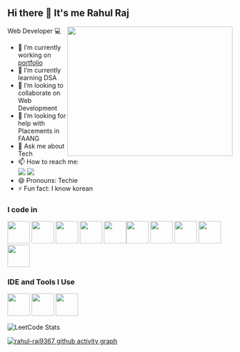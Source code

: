 ## Hi there 👋 It's me Rahul Raj

Web Developer 💻 
<img align="right" width="370" height="290" src="https://i.pinimg.com/originals/47/f0/34/47f0342cec72b800463bf003eac1257e.gif">
- 🔭 I’m currently working on [portfolio](https://rahul-raj9367.github.io/portfolio/)
- 🌱 I’m currently learning DSA
- 👯 I’m looking to collaborate on Web Development 
- 🤔 I’m looking for help with Placements in FAANG
- 💬 Ask me about Tech 
- 📫 How to reach me: 
<br > [<img src="https://img.shields.io/badge/LinkedIn-0077B5?style=for-the-badge&logo=linkedin&logoColor=white" />](https://www.linkedin.com/in/rahul-rajj/) [<img src="https://img.shields.io/badge/Instagram-E4405F?style=for-the-badge&logo=instagram&logoColor=white" />](https://www.instagram.com/rahul_raj9367/)
- 😄 Pronouns: Techie
- ⚡ Fun fact: I know korean 

### I code in
<img height="50" width="50" src="https://img.icons8.com/color/48/000000/java-coffee-cup-logo.png" /> <img height="50" width="50" src="https://img.icons8.com/color/48/000000/html-5.png" /> <img height="50" width="50" src="https://img.icons8.com/color/48/000000/css3.png" /> <img height="50" width="50" src="https://img.icons8.com/color/48/000000/bootstrap.png" />
<img height="50" width="50" src="https://img.icons8.com/color/48/000000/javascript.png"/><img height="50" width="50" src="https://img.icons8.com/color/48/000000/react-native.png"/> <img height="50" width="50" src="https://img.icons8.com/color/48/000000/chakra-ui.png"/>  <img height="50" width="50" src="https://img.icons8.com/color/48/000000/nodejs.png"/> <img height="50" width="50" src="https://img.icons8.com/color/48/000000/express-js.png"/> <img height="50" width="50" src="https://img.icons8.com/color/48/000000/mongodb.png"/>



### IDE and Tools I Use
<img height="50" width="50" src="https://img.icons8.com/color/48/000000/visual-studio-code-2019.png"/> <img height="50" width="50" src="https://img.icons8.com/icon/6RHskkZGRABM/sublime-text"/> <img height="50" width="50" src="https://img.icons8.com/color/50/000000/git.png"/>



![LeetCode Stats](https://leetcard.jacoblin.cool/rahul_raj9367?theme=dark&font=Marcellus&ext=heatmap)

[![rahul-raj9367 github activity graph](https://github-readme-activity-graph.vercel.app/graph?username=rahul-raj9367&bg_color=000000&color=ffffff&line=04ff00&point=ffffff&area=true&hide_border=true)](https://github.com/ashutosh00710/github-readme-activity-graph)
